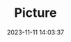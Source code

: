 ---
weight: 1
images:
- /images/edited/47.jpeg
title: Picture
date: 2023-11-11 14:03:37
tags:
- luminar
- work
---